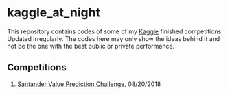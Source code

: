 # kaggle_at_night
This repository contains codes of some of my [Kaggle](https://www.kaggle.com) finished competitions. Updated irregularly. The codes here may only show the ideas behind it and not be the one with the best public or private performance. 

## Competitions
1. [Santander Value Prediction Challenge](https://www.kaggle.com/c/santander-value-prediction-challenge), 08/20/2018
